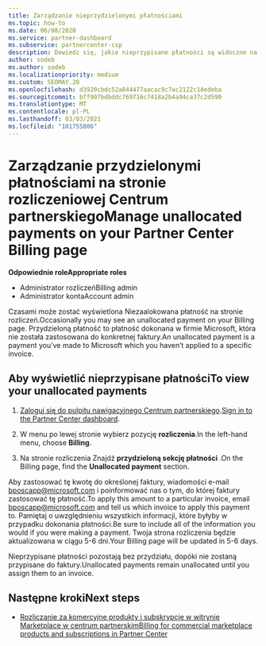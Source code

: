 ```yaml
---
title: Zarządzanie nieprzydzielonymi płatnościami
ms.topic: how-to
ms.date: 06/08/2020
ms.service: partner-dashboard
ms.subservice: partnercenter-csp
description: Dowiedz się, jakie nieprzypisane płatności są widoczne na stronie rozliczeniowej Centrum partnerskiego. Dowiedz się również, jak zastosować je do faktur.
author: sodeb
ms.author: sodeb
ms.localizationpriority: medium
ms.custom: SEOMAY.20
ms.openlocfilehash: d3920cbdc52a844477aacac9c7ac2122c14edeba
ms.sourcegitcommit: bff907bdbddc769716c7418a2b4a94ca37c2d590
ms.translationtype: MT
ms.contentlocale: pl-PL
ms.lasthandoff: 03/03/2021
ms.locfileid: "101755806"
---
```

# <a name="manage-unallocated-payments-on-your-partner-center-billing-page"></a><span data-ttu-id="430a0-104">Zarządzanie przydzielonymi płatnościami na stronie rozliczeniowej Centrum partnerskiego</span><span class="sxs-lookup"><span data-stu-id="430a0-104">Manage unallocated payments on your Partner Center Billing page</span></span>

<span data-ttu-id="430a0-105">**Odpowiednie role**</span><span class="sxs-lookup"><span data-stu-id="430a0-105">**Appropriate roles**</span></span>

- <span data-ttu-id="430a0-106">Administrator rozliczeń</span><span class="sxs-lookup"><span data-stu-id="430a0-106">Billing admin</span></span>
- <span data-ttu-id="430a0-107">Administrator konta</span><span class="sxs-lookup"><span data-stu-id="430a0-107">Account admin</span></span>

<span data-ttu-id="430a0-108">Czasami może zostać wyświetlona Niezaalokowana płatność na stronie rozliczeń.</span><span class="sxs-lookup"><span data-stu-id="430a0-108">Occasionally you may see an unallocated payment on your Billing page.</span></span> <span data-ttu-id="430a0-109">Przydzieloną płatność to płatność dokonana w firmie Microsoft, która nie została zastosowana do konkretnej faktury.</span><span class="sxs-lookup"><span data-stu-id="430a0-109">An unallocated payment is a payment you’ve made to Microsoft which you haven’t applied to a specific invoice.</span></span>

## <a name="to-view-your-unallocated-payments"></a><span data-ttu-id="430a0-110">Aby wyświetlić nieprzypisane płatności</span><span class="sxs-lookup"><span data-stu-id="430a0-110">To view your unallocated payments</span></span>

1. <span data-ttu-id="430a0-111">[Zaloguj się do pulpitu nawigacyjnego Centrum partnerskiego](https://partner.microsoft.com/dashboard/home).</span><span class="sxs-lookup"><span data-stu-id="430a0-111">[Sign in to the Partner Center dashboard](https://partner.microsoft.com/dashboard/home).</span></span>

2. <span data-ttu-id="430a0-112">W menu po lewej stronie wybierz pozycję **rozliczenia**.</span><span class="sxs-lookup"><span data-stu-id="430a0-112">In the left-hand menu, choose **Billing**.</span></span>

3. <span data-ttu-id="430a0-113">Na stronie rozliczenia Znajdź **przydzieloną sekcję płatności** .</span><span class="sxs-lookup"><span data-stu-id="430a0-113">On the Billing page, find the **Unallocated payment** section.</span></span> 

<span data-ttu-id="430a0-114">Aby zastosować tę kwotę do określonej faktury, wiadomości e-mail bposcapp@microsoft.com i poinformować nas o tym, do której faktury zastosować tę płatność.</span><span class="sxs-lookup"><span data-stu-id="430a0-114">To apply this amount to a particular invoice, email bposcapp@microsoft.com and tell us which invoice to apply this payment to.</span></span> <span data-ttu-id="430a0-115">Pamiętaj o uwzględnieniu wszystkich informacji, które byłyby w przypadku dokonania płatności.</span><span class="sxs-lookup"><span data-stu-id="430a0-115">Be sure to include all of the information you would if you were making a payment.</span></span> <span data-ttu-id="430a0-116">Twoja strona rozliczenia będzie aktualizowana w ciągu 5-6 dni.</span><span class="sxs-lookup"><span data-stu-id="430a0-116">Your Billing page will be updated in 5-6 days.</span></span> 

<span data-ttu-id="430a0-117">Nieprzypisane płatności pozostają bez przydziału, dopóki nie zostaną przypisane do faktury.</span><span class="sxs-lookup"><span data-stu-id="430a0-117">Unallocated payments remain unallocated until you assign them to an invoice.</span></span> 

## <a name="next-steps"></a><span data-ttu-id="430a0-118">Następne kroki</span><span class="sxs-lookup"><span data-stu-id="430a0-118">Next steps</span></span>

- [<span data-ttu-id="430a0-119">Rozliczanie za komercyjne produkty i subskrypcje w witrynie Marketplace w centrum partnerskim</span><span class="sxs-lookup"><span data-stu-id="430a0-119">Billing for commercial marketplace products and subscriptions in Partner Center</span></span>](csp-commercial-marketplace-billing.md)